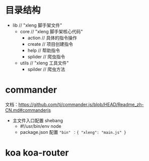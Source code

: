 # 目录结构

- lib // "xleng 脚手架文件"
  - core // "xleng 脚手架核心代码"
    - action // 具体的指令操作
    - create // 项目创建指令
    - help // 帮助指令
    - splider // 爬虫指令
  - utils // "xleng 工具文件"
    - spilder // 爬虫方法

# commander

文档：https://github.com/tj/commander.js/blob/HEAD/Readme_zh-CN.md#commanderjs

- 主文件入口配置 shebang
  - #!/usr/bin/env node
  - package.json 配置 `"bin" ：{ "xleng": "main.js" }`

# koa koa-router

#
